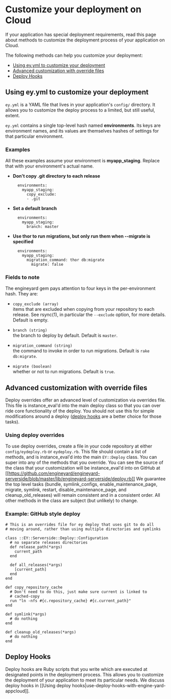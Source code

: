 # Customize your deployment on Cloud

If your application has special deployment requirements, read this page about methods to customize the deployment process 
of your application on Cloud.

The following methods can help you customize your deployment:

* <a href="#first">Using ey.yml to customize your deployment</a>
* <a href="#second">Advanced customization with override files</a>
* <a href="#third">Deploy Hooks</a>


<h2 id="first">Using ey.yml to customize your deployment</h2>

`ey.yml` is a YAML file that lives in your application's `config/` directory. 
It allows you to customize the deploy process to a limited, but still useful, extent.

`ey.yml` contains a single top-level hash named **environments**. Its keys are 
environment names, and its values are themselves hashes of settings for that 
particular environment.

### Examples

All these examples assume your environment is **myapp_staging**. Replace that 
with your environment's actual name.

* **Don't copy .git directory to each release**

        environments:
          myapp_staging:
            copy_exclude:
            - .git

* **Set a default branch**

        environments:
          myapp_staging:
            branch: master


* **Use thor to run migrations, but only run them when --migrate is specified**

        environments:
          myapp_staging:
            migration_command: thor db:migrate
              migrate: false



### Fields to note

The engineyard gem pays attention to four keys in the per-environment hash. They are:

  * `copy_exclude (array)` <br />
    items that are excluded when copying from your repository to each release. See rsync(1), in particular the `--exclude` option, for more details. Default is empty.

  * `branch (string)` <br />
    the branch to deploy by default. Default is `master`.

  * `migration_command (string)` <br />
    the command to invoke in order to run migrations. Default is `rake db:migrate`.

  * `migrate (boolean)` <br />
    whether or not to run migrations. Default is `true`.


<h2 id="second">Advanced customization with override files</h2>

Deploy overrides offer an advanced level of customization via overrides file.  This 
file is instance_eval'd into the main deploy class so that you can over ride core 
functionality of the deploy.  You should not use this for simple modifications 
around a deploy (<a href="#third">deploy hooks</a> are a better choice for those tasks). 

### Using deploy overrides

To use deploy overrides, create a file in your code repository at either 
`config/eydeploy.rb` or `eydeploy.rb`.  This file should contain a list 
of methods, and is instance_eval'd into the main `EY::Deploy` class.  You 
can super into any of the methods that you override. You 
can see the source of the class that your customization will be instance_eval'd 
into on GitHub at [[https://github.com/engineyard/engineyard-serverside/blob/master/lib/engineyard-serverside/deploy.rb]] 
We guarantee the top level tasks (bundle, symlink_configs, enable_maintenance_page, migrate, symlink, restart, disable_maintenance_page, and cleanup_old_releases) 
will remain consistent and in a consistent order.  All other methods in the 
class are subject (but unlikely) to change.

### Example: GitHub style deploy

    # This is an overrides file for ey deploy that uses git to do all
    # moving around, rather than using multiple directories and symlinks
    
    class ::EY::Serverside::Deploy::Configuration
      # no separate releases directories
      def release_path(*args)
        current_path
      end
      
      def all_releases(*args)
        [current_path]
      end
    end
    
    def copy_repository_cache
      # Don't need to do this, just make sure current is linked to
      # cached-copy
      run "ln -nfs #{c.repository_cache} #{c.current_path}"
    end
    
    def symlink(*args)
      # do nothing
    end
    
    def cleanup_old_releases(*args)
      # do nothing
    end

<h2 id="third">Deploy Hooks</h2>
Deploy hooks are Ruby scripts that you write which are executed at designated 
points in the deployment process. This allows you to customize the deployment 
of your application to meet its particular needs. We discuss deploy hooks in [[Using deploy hooks|use-deploy-hooks-with-engine-yard-appcloud]].
